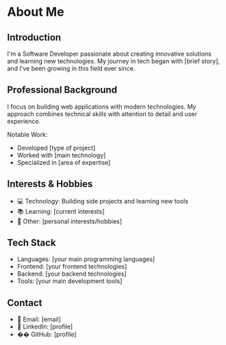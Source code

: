 # About Me

## Introduction

I'm a Software Developer passionate about creating innovative solutions and learning new technologies. My journey in tech began with [brief story], and I've been growing in this field ever since.

## Professional Background

I focus on building web applications with modern technologies. My approach combines technical skills with attention to detail and user experience.

Notable Work:

-   Developed [type of project]
-   Worked with [main technology]
-   Specialized in [area of expertise]

## Interests & Hobbies

-   💻 Technology: Building side projects and learning new tools
-   📚 Learning: [current interests]
-   🌟 Other: [personal interests/hobbies]

## Tech Stack

-   Languages: [your main programming languages]
-   Frontend: [your frontend technologies]
-   Backend: [your backend technologies]
-   Tools: [your main development tools]

## Contact

-   📧 Email: [email]
-   🔗 LinkedIn: [profile]
-   �� GitHub: [profile]
